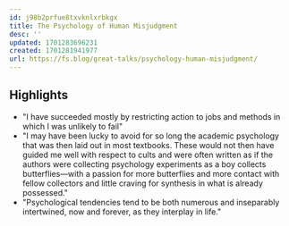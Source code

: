 ```yaml
---
id: j98b2prfue8txvknlxrbkgx
title: The Psychology of Human Misjudgment
desc: ''
updated: 1701283696231
created: 1701281941977
url: https://fs.blog/great-talks/psychology-human-misjudgment/
---
```


## Highlights

- "I have succeeded mostly by restricting action to jobs and methods in which I was unlikely to fail"
- "I may have been lucky to avoid for so long the academic psychology that was then laid out in most textbooks. These would not then have guided me well with respect to cults and were often written as if the authors were collecting psychology experiments as a boy collects butterflies—with a passion for more butterflies and more contact with fellow collectors and little craving for synthesis in what is already possessed."
- "Psychological tendencies tend to be both numerous and inseparably intertwined, now and forever, as they interplay in life."